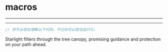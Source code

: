 # macros

---







---

```rust
// 你不必现在理解以下代码，不过你可以尝试运行它。


```

Starlight filters through the tree canopy, promising guidance and protection on your path ahead.
